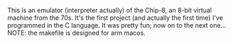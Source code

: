 This is an emulator (interpreter actually) of the Chip-8, an 8-bit virtual machine from the 70s.
It's the first project (and actually the first time) I've programmed in the C language.
It was pretty fun; now on to the next one...
NOTE: the makefile is designed for arm macos.
